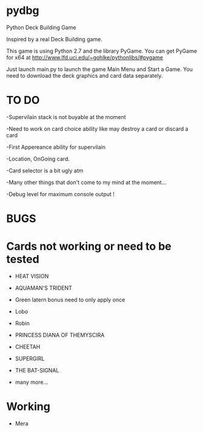 pydbg
=====

Python Deck Building Game

Inspired by a real Deck Building game.

This game is using Python 2.7 and the library PyGame.
You can get PyGame for x64 at http://www.lfd.uci.edu/~gohlke/pythonlibs/#pygame

Just launch main.py to launch the game Main Menu and Start a Game.
You need to download the deck graphics and card data separately.

TO DO
=====
-Supervilain stack is not buyable at the moment

-Need to work on card choice ability like may destroy a card or discard a card

-First Appereance ability for supervilain

-Location, OnGoing card.

-Card selector is a bit ugly atm

-Many other things that don't come to my mind at the moment...

-Debug level for maximum console output !

BUGS
===

Cards not working or need to be tested
==

- HEAT VISION

- AQUAMAN'S TRIDENT

- Green latern bonus need to only apply once

- Lobo

- Robin

- PRINCESS DIANA OF THEMYSCIRA

- CHEETAH

- SUPERGIRL

- THE BAT-SIGNAL

- many more...

Working
==

- Mera